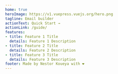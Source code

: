 ```yaml
---
home: true
heroImage: https://v1.vuepress.vuejs.org/hero.png
tagline: Email builder
actionText: Quick Start →
actionLink: /guide/
features:
- title: Feature 1 Title
  details: Feature 1 Description
- title: Feature 2 Title
  details: Feature 2 Description
- title: Feature 3 Title
  details: Feature 3 Description
footer: Made by Nestor Koueya with ❤️
---
```

